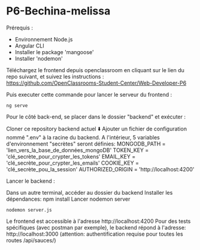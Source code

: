 # P6-Bechina-melissa

Prérequis : 
- Environnement Node.js
- Angular CLI
- Installer le package 'mangoose'
- Installer 'nodemon'

Téléchargez le frontend depuis openclassroom en cliquant sur le lien du repo suivant, et suivez les instructions : https://github.com/OpenClassrooms-Student-Center/Web-Developer-P6


Puis executer cette commande pour lancer le serveur du frontend :

```shell
ng serve
```

Pour le côté back-end, se placer dans le dossier "backend" et exécuter :

Cloner ce repository backend actuel ⬇️
Ajouter un fichier de configuration nommé ".env" à la racine du backend. A l'intérieur, 5 variables d'environnement "secrètes" seront définies:
MONGODB_PATH = 'lien_vers_la_base_de_données_mongoDB'
TOKEN_KEY = 'clé_secrète_pour_crypter_les_tokens'
EMAIL_KEY = 'clé_secrète_pour_crypter_les_emails'
COOKIE_KEY = 'clé_secrète_pou_la_session'
AUTHORIZED_ORIGIN = 'http://localhost:4200'

Lancer le backend : 

Dans un autre terminal, accéder au dossier du backend
Installer les dépendances: npm install
Lancer nodemon server

```shell
nodemon server.js
```

Le frontend est accessible à l'adresse http://localhost:4200
Pour des tests spécifiques (avec postman par exemple), le backend répond à l'adresse: http://localhost:3000 (attention: authentification requise pour toutes les routes /api/sauces/)



